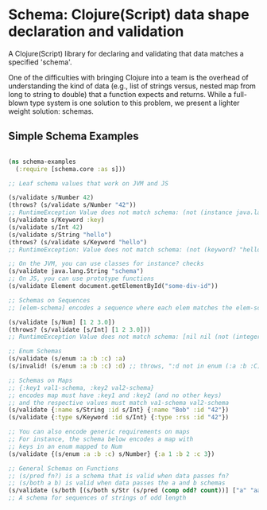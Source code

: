 # Schema: Clojure(Script) data shape declaration and validation

A Clojure(Script) library for declaring and validating that data matches a specified 'schema'. 

One of the difficulties with bringing Clojure into a team is the overhead of understanding the kind of data (e.g., list of strings versus, nested map from long to string to double) that a function expects and returns. While a full-blown type system is one solution to this problem, we present a lighter weight solution: schemas. 

## Simple Schema Examples



```clojure

(ns schema-examples
  (:require [schema.core :as s]))

;; Leaf schema values that work on JVM and JS

(s/validate s/Number 42)  
(throws? (s/validate s/Number "42"))
;; RuntimeException Value does not match schema: (not (instance java.lang.Number "42")) 
(s/validate s/Keyword :key) 
(s/validate s/Int 42) 
(s/validate s/String "hello")
(throws? (s/validate s/Keyword "hello")
;; RuntimeException: Value does not match schema: (not (keyword? "hello"))

;; On the JVM, you can use classes for instance? checks
(s/validate java.lang.String "schema")
;; On JS, you can use prototype functions 
(s/validate Element document.getElementById("some-div-id"))

;; Schemas on Sequences
;; [elem-schema] encodes a sequence where each elem matches the elem-schema

(s/validate [s/Num] [1 2 3.0])
(throws? (s/validate [s/Int] [1 2 3.0]))
;; RuntimeException Value does not match schema: [nil nil (not (integer? 3.0))]

;; Enum Schemas 
(s/validate (s/enum :a :b :c) :a)
(s/invalid! (s/enum :a :b :c) :d) ;; throws, ":d not in enum (:a :b :C)"

;; Schemas on Maps
;; {:key1 val1-schema, :key2 val2-schema}
;; encodes map must have :key1 and :key2 (and no other keys)
;; and the respective values must match va1-schema val2-schema
(s/validate {:name s/String :id s/Int} {:name "Bob" :id "42"})
(s/validate {:type s/Keyword :id s/Int} {:type :rss :id "42"})

;; You can also encode generic requirements on maps
;; For instance, the schema below encodes a map with
;; keys in an enum mapped to Num
(s/validate {(s/enum :a :b :c) s/Number} {:a 1 :b 2 :c 3})

;; General Schemas on Functions
;; (s/pred fn?) is a schema that is valid when data passes fn?
;; (s/both a b) is valid when data passes the a and b schemas
(s/validate (s/both [(s/both s/Str (s/pred (comp odd? count))] ["a" "aaa" "aaaaa"])
;; A schema for sequences of strings of odd length
```

